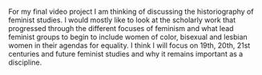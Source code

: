 For my final video project I am thinking of discussing the historiography of feminist studies. I would mostly like to look at the scholarly work that progressed through the different focuses of feminism and what lead feminist groups to begin to include women of color, bisexual and lesbian women in their agendas for equality. I think I will focus on 19th, 20th, 21st centuries and future feminist studies and why it remains important as a discipline. 
